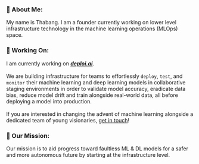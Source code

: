 <!--
**4thabang/4thabang** is a ✨ _special_ ✨ repository because its `README.md` (this file) appears on your GitHub profile.
-->

### 👋 About Me:

My name is Thabang. I am a founder currently working on lower level infrastructure technology in the machine learning operations (MLOps) space.

### 🚀 Working On:
I am currently working on [_**deploi.ai**_](https://deploi.ai).<br/><br/>
We are building infrastructure for teams to effortlessly `deploy`, `test`, and `monitor` their machine learning and deep learning models in collaborative staging environments in order to validate model accuracy, eradicate data bias, reduce model drift and train alongside real-world data, all before deploying a model into production.
<br/><br/>
If you are interested in changing the advent of machine learning alongside a dedicated team of young visionaries, [get in touch](mailto:thabang@fordabl.com)!

### 🌄 Our Mission:
Our mission is to aid progress toward faultless ML & DL models for a safer and more autonomous future by starting at the infrastructure level.
